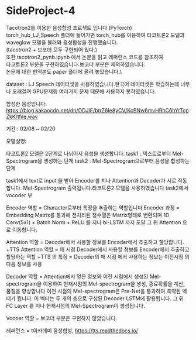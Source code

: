 # SideProject-4
Tacotron2를 이용한 음성합성 프로젝트 입니다 (PyTorch)\
torch_hub_LJ_Speech 폴더에 들어가면 torch_hub를 이용하여 타코트론2 모델과 waveglow 모델을 불러와 음성합성을 진행했습니다.\
(tacotron2 + 보코더 모두 구현되어 있다.)\
또한 tacotron2_pynb.ipynb 에서 논문을 읽고 레퍼런스 코드를 참조하여\
타코트론2 부분을 구현하였습니다.보코더 부분은 제외하였습니다.\
논문에 대한 번역본도 paper 폴더에 올려 놓았습니다.\

dataset : LJ Speech 데이터셋을 사용하였습니다.한국어 데이터셋은 학습하는데 너무나 오래걸려 GPU문제등 여러가지 문제 때문에 사용하지 못하였습니다.

합성한 음성입니다: https://blog.kakaocdn.net/dn/ODJIF/btrZ6Ie8yCV/KcBNw6mvHRhC6hYrTcpZkK/tfile.wav

기간 : 02/08 ~ 02/20

모델설명:

타코트론2 모델은 2단계로 나뉘어서 음성을 생성합니다.
task1 : 텍스트로부터 Mel-Spectrogram을 생성하는 단계
task2 : Mel-Spectrogram으로부터 음성을 합성하는 단계

task1에서 text로 input 을 받아 Encoder를 지나 Attention과 Decoder가 서로 작동합니다. Mel-Spectrogram 출력됩니다.타코트론2 모델을 사용하였습니다
task2에서 vocoder 부

Encoder 역할 = Character로부터 특징을 추출하는 역할입니다
Encoder 과정 = Embedding Matrix를 통과해 전처리된 정수열은 Matrix형태로 변환되며 1D Conv(5x1) + Batch Norm + ReLU 를 지나 bi-LSTM 까지 도달 그 뒤 Attention 으로 이동합니다.

Attention 역할 = Decoder에서 사용할 정보를 Encoder에서 추출하고 할당합니다.
+TTS Attention 역할 = 매 시점 Decoder에서 사용할 정보를 Encoder에서 추출하고 할당하는 역할
+TTS 의 특징 = Decoder의 매 시점 에서 사용하는 정보는 이전시점 의 다음 정보를 사용

Decoder 역할 = Attention에서 얻은 정보와 이전 시점에서 생성된 Mel-spectrogram을 이용하여 현재시점의 Mel-spectrogram을 생성, 종료확률을 계산, 품질을 향상합니다
               이전 시점의 Mel-spectrogram은 Pre-Net을 통과하여 축약된 벡터가 됩니다. 이 벡터는 두 개의 층으로 구성된 Decoder LSTM에 활용됩니다.
               그 뒤 FC Layer 를 지나 현재시점의 Mel-Spectrogram이 생성됩니다.
    
Vocoer 역할 =  보코더 부분은 구현하지 않았습니다.

레퍼런스 = t아카데미 음성합성, https://tts.readthedocs.io/

